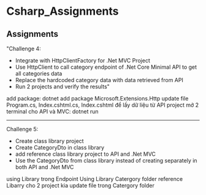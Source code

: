 # Csharp_Assignments
Assignments
--------------------------------
"Challenge 4:
- Integrate with HttpClientFactory for .Net MVC Project
- Use HttpClient to call category endpoint of .Net Core Minimal API to get all categories data
- Replace the hardcoded category data with data retrieved from API
- Run 2 projects and verify the results"	

add package: dotnet add package Microsoft.Extensions.Http
update file Program.cs, Index.cshtml.cs, Index.cshtml để lấy dữ liệu từ API project
mở 2 terminal cho API và MVC: dotnet run

--------------------------------
Challenge 5:
- Create class library project
- Create CategoryDto in class library
- add reference class library project to API and .Net MVC
- Use the CategoryDto from class library instead of creating separately in both API and .Net MVC


using Library trong Endpoint
Using Library Catergory folder
reference Libarry cho 2 project kia
update file trong Catergory folder
